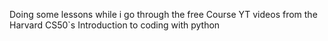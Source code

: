 Doing some lessons while i go through the free Course YT videos from the
Harvard CS50`s Introduction to coding with python
